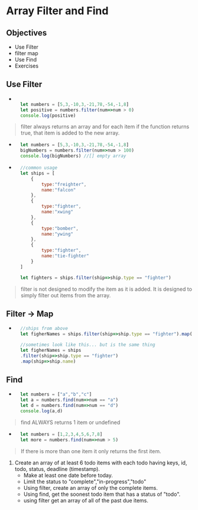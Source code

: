 # Array Filter and Find

## Objectives
- Use Filter
- filter map
- Use Find
- Exercises

## Use Filter
- ```js

    let numbers = [5,3,-10,3,-21,78,-54,-1,8]
    let positive = numbers.filter(num=>num > 0)
    console.log(positive)
> filter always returns an array and for each item if the function returns true, that item is added to the new array.
- ```js
    let numbers = [5,3,-10,3,-21,78,-54,-1,8]
    bigNumbers = numbers.filter(num=>num > 100)
    console.log(bigNumbers) //[] empty array

- ```js
    //common usage
    let ships = [
        {
            type:"freighter",
            name:"falcon"
        },
        {
            type:"fighter",
            name:"xwing"
        },
        {
            type:"bomber",
            name:"ywing"
        },
        {
            type:"fighter",
            name:"tie-fighter"
        }
    ]

    let fighters = ships.filter(ship=>ship.type == "fighter")
> filter is not designed to modify the item as it is added. It is designed to simply filter out items from the array.

## Filter -> Map
- ```js
    //ships from above
    let figherNames = ships.filter(ship=>ship.type == "fighter").map(ship=>ship.name)

    //sometimes look like this... but is the same thing
    let figherNames = ships
    .filter(ship=>ship.type == "fighter")
    .map(ship=>ship.name)

## Find
- ```js
    let numbers = ["a","b","c"]
    let a = numbers.find(num=>num == "a")
    let d = numbers.find(num=>num == "d")
    console.log(a,d)
> find ALWAYS returns 1 item or undefined

- ```js
    let numbers = [1,2,3,4,5,6,7,8]
    let more = numbers.find(num=>num > 5)
> If there is more than one item it only returns the first item.

1. Create an array of at least 6 todo items with each todo having keys, id, todo, status, deadline (timestamp).
    - Make at least one date before today.
    - Limit the status to "complete","in-progress","todo"
    - Using filter, create an array of only the complete items.
    - Using find, get the soonest todo item that has a status of "todo".
    - using filter get an array of all of the past due items.